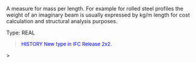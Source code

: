 ﻿A measure for mass per length. For example for rolled steel profiles the weight of an imaginary beam is usually expressed by kg/m length for cost calculation and structural analysis purposes.

Type: REAL

> <font size="-1" color="#0000FF">HISTORY New type in IFC Release 2x2.
</font>
>